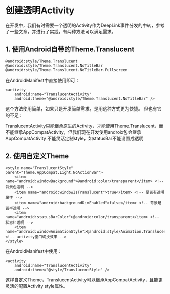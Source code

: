 # 创建透明Activity
在开发中，我们有时需要一个透明的Activity作为DeepLink事件分发的中转，参考了一些文章，并进行了实践，有两种方法可以满足需求。

## 1. 使用Android自带的Theme.Translucent
```
@android:style/Theme.Translucent
@android:style/Theme.Translucent.NoTitleBar
@android:style/Theme.Translucent.NoTitleBar.Fullscreen
```
在AndroidManifest中直接使用即可：
```
<activity
    android:name="TranslucentActivity"
    android:theme="@android:style/Theme.Translucent.NoTitleBar" />
```

这个方法使用简单，如果只是开发简单需求，是用这种方式更为快捷。
但也有它的不足：

TranslucentActivity只能继承原生的Activity，才能使用Theme.Translucent，而不能继承AppCompatActivity，但我们现在开发使用androix包会继承AppCompatActivity
不能灵活定制style，如statusBar不能设置成透明

## 2. 使用自定义Theme
```
<style name="TranslucentStyle" parent="Theme.AppCompat.Light.NoActionBar">
    <item name="android:windowBackground">@android:color/transparent</item> <!-- 背景色透明 -->
    <item name="android:windowIsTranslucent">true</item> <!-- 是否有透明属性 -->
    <item name="android:backgroundDimEnabled">false</item> <!-- 背景是否半透明 -->
    <item name="android:statusBarColor">@android:color/transparent</item> <!-- 状态栏透明 -->
    <item name="android:windowAnimationStyle">@android:style/Animation.Translucent</item> <!-- activity窗口切换效果 -->
</style>
```

在AndroidManifest中使用：
```
<activity
    android:name="TranslucentActivity"
    android:theme="@style/TranslucentStyle" />
```
这样自定义Theme，TranslucentActivity可以继承AppCompatActivity，且能更灵活的配置Activity style属性。
